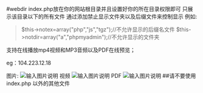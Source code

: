 #webdir
index.php放在你的网站根目录并且设置好你的所在目录权限即可
只展示该目录以下的所有文件
通过添加禁止显示文件夹以及后缀文件来控制显示
例如:
>$this->notex=array("php","js","tgz");//不允许显示的后缀名文件
>$this->notdir=array("a","phpmyadmin");//不允许显示的文件夹

支持在线播放mp4视频和MP3音频以及PDF在线预览；

eg：104.223.12.18

图片:
![输入图片说明](http://git.oschina.net/uploads/images/2016/1207/154018_72e6622d_700748.png "图片")
视频
![输入图片说明](http://git.oschina.net/uploads/images/2016/1207/154052_1201172a_700748.png "视频")
PDF
![输入图片说明](http://git.oschina.net/uploads/images/2016/1207/154111_05f29a34_700748.png "PDF")
##请不要使用index.php 以外的其他文件